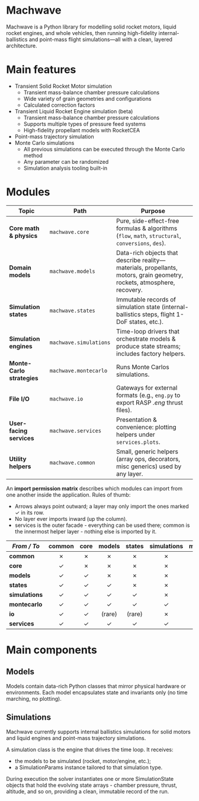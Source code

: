 # Machwave

Machwave is a Python library for modelling solid rocket motors, liquid rocket engines, and whole vehicles, then running high-fidelity internal-ballistics and point-mass flight simulations—all with a clean, layered architecture.

# Main features

- Transient Solid Rocket Motor simulation
  - Transient mass-balance chamber pressure calculations
  - Wide variety of grain geometries and configurations
  - Calculated correction factors
- Transient Liquid Rocket Engine simulation (beta)
  - Transient mass-balance chamber pressure calculations
  - Supports multiple types of pressure feed systems
  - High-fidelity propellant models with RocketCEA
- Point-mass trajectory simulation
- Monte Carlo simulations
  - All previous simulations can be executed through the Monte Carlo method
  - Any parameter can be randomized
  - Simulation analysis tooling built-in

# Modules

| Topic | Path | Purpose |
| -------------------------- | ---------------------- | ---------------------------------------------------------------------------------------------------------------------- |
| **Core math & physics**    | `machwave.core`        | Pure, side-effect-free formulas & algorithms (`flow`, `math`, `structural`, `conversions`, `des`). |
| **Domain models**          | `machwave.models`      | Data-rich objects that describe reality—materials, propellants, motors, grain geometry, rockets, atmosphere, recovery. |
| **Simulation states**        | `machwave.states`  | Immutable records of simulation state (internal-ballistics steps, flight 1-DoF states, etc.). |
| **Simulation engines**     | `machwave.simulations` | Time-loop drivers that orchestrate models & produce state streams; includes factory helpers. |
| **Monte-Carlo strategies** | `machwave.montecarlo`  | Runs Monte Carlos simulations. |
| **File I/O**               | `machwave.io`          | Gateways for external formats (e.g., `eng.py` to export RASP *.eng* thrust files). |
| **User-facing services**   | `machwave.services`    | Presentation & convenience: plotting helpers under `services.plots`. |
| **Utility helpers**        | `machwave.common`      | Small, generic helpers (array ops, decorators, misc generics) used by any layer. |

An **import permission matrix** describes which modules can import from one another inside the application. Rules of thumb:

- Arrows always point outward; a layer may only import the ones marked ✓ in its row.
- No layer ever imports inward (up the column).
- services is the outer facade - everything can be used there; common is the innermost helper layer - nothing else is imported by it.

| *From / To*     | common | core | models | states | simulations | montecarlo |  io | services |
| --------------- | :----: | :--: | :----: | :--------: | :---------: | :--------: | :-: | :------: |
| **common**      |    ✗   |   ✗  |    ✗   |      ✗     |      ✗      |      ✗     |  ✗  |     ✗    |
| **core**        |    ✓   |   ✗  |    ✗   |      ✗     |      ✗      |      ✗     |  ✗  |     ✗    |
| **models**      |    ✓   |   ✓  |    ✗   |      ✗     |      ✗      |      ✗     |  ✗  |     ✗    |
| **states**  |    ✓   |   ✓  |    ✓   |      ✗     |      ✗      |      ✗     |  ✗  |     ✗    |
| **simulations** |    ✓   |   ✓  |    ✓   |      ✓     |      ✗      |      ✗     |  ✓  |     ✗    |
| **montecarlo**  |    ✓   |   ✓  |    ✓   |      ✓     |      ✓      |      ✗     |  ✓  |     ✗    |
| **io**          |    ✓   |   ✓  | (rare) |   (rare)   |      ✗      |      ✗     |  ✗  |     ✗    |
| **services**    |    ✓   |   ✓  |    ✓   |      ✓     |      ✓      |      ✓     |  ✓  |     ✗    |

# Main components

## Models

Models contain data-rich Python classes that mirror physical hardware or environments. Each model encapsulates state and invariants only (no time marching, no plotting).

## Simulations

Machwave currently supports internal ballistics simulations for solid motors and liquid engines and point-mass trajectory simulations.

A simulation class is the engine that drives the time loop.
It receives:
- the models to be simulated (rocket, motor/engine, etc.);
- a SimulationParams instance tailored to that simulation type.

During execution the solver instantiates one or more SimulationState objects that hold the evolving state arrays - chamber pressure, thrust, altitude, and so on, providing a clean, immutable record of the run.